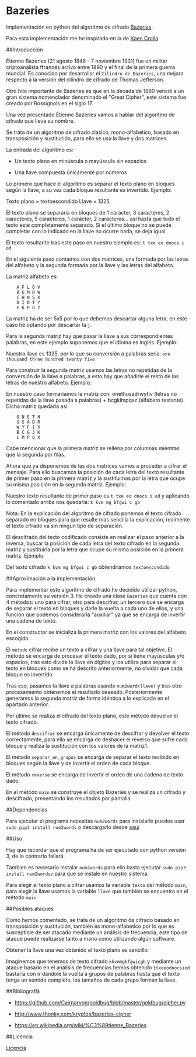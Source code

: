 # Bazeries
Implementación en python del algoritmo de cifrado [Bazeries](http://serdis.dis.ulpgc.es/~ii-cript/PAGINA%20WEB%20CLASICA/CRIPTOGRAFIA/RECIFRADOS/cifra%20bazeries.htm).

Para esta implementación me he inspirado en la de [Koen Crolla](https://github.com/Cairnarvon/goldbug)

##Introducción

Étienne Bazeries (21 agosto 1846 - 7 noviembre 1931) fue un militar criptoanalista ffrancés activo entre 1890 y el final de la primera guerra mundial. Es conocido por desarrollar el `Cilindro de Bazeries`, una mejora respecto a la versión del cilindro de cifrado de Thomas Jefferson.

Otro hito importante de Bazeries es que en la década de 1890 venció a un gran sistema nomenclador denominado el "Great Cipher", este sistema fue creado por Rossignols en el siglo 17.

Una vez presentado Étienne Bazeries vamos a hablar del algoritmo de cifrado que lleva su nombre.

Se trata de un algoritmo de cifrado clásico, mono-alfabético, basado en transposición y sustitución, para ello se usa la llave y dos matrices.

La entrada del algoritmo es:

* Un texto plano en minúscula o mayúscula sin espacios

* Una llave compuesta únicamente por números

Lo primero que hace el algoritmo es separar el texto plano en bloques según la llave, a su vez cada bloque resultante es invertido. Ejemplo:

Texto plano = textoescondido
Llave = 1325

El texto plano se separaría en bloques de 1 carácter, 3 caracteres, 2 caracteres, 5 caracteres, 1 carácter, 2 caracteres... así hasta que todo el texto este completamente separado. Si el último bloque no se puede completar con lo indicado en la llave no ocurre nada, se deja igual.

El texto resultante tras este paso en nuestro ejemplo es: `t txe eo dnocs i od`

En el siguiente paso contamos con dos matrices, una formada por las letras del alfabeto y la segunda formada por la llave y las letras del alfabeto.

La matriz alfabeto es:

        A F L Q V
        B G M R W
        C H N S X
        D I O T Y
        E K P U Z

La matriz ha de ser 5x5 por lo que debemos descartar alguna letra, en este caso he optando por descartar la `j`.

Para la segunda matriz hay que pasar la llave a sus correspondientes palabras, en este ejemplo suponemos que el idioma es inglés. Ejemplo:

Nuestra llave es 1325, por lo que su conversión a palabras sería: `one thousand three hundred twenty five`

Para construir la segunda matriz usamos las letras no repetidas de la conversión de la llave a palabras, a esto hay que añadirle el resto de las letras de nuestro alfabeto. Ejemplo:

En nuestro caso formaríamos la matriz con: onethusadrwyfiv (letras no repetidas de la llave pasada a palabras) + bcgklmpqxz (alfabeto restante). Dicha matriz quedaría así:

        O N E T H 
        U S A D R 
        W Y F I V 
        B C G J K 
        L M P Q X

Cabe mencionar que la primera matriz se rellena por columnas mientras que la segunda por filas.

Ahora que ya disponemos de las dos matrices vamos a proceder a cifrar el mensaje. Para ello buscamos la posición de cada letra del texto resultante de primer paso en la primera matriz y la sustituimos por la letra que ocupe su misma posición en la segunda matriz. Ejemplo:

Nuestro texto resultante de primer paso es `t txe eo dnocs i od` y aplicando lo comentado arriba nos quedaría: `k kvm mg bfgwi c gb`

Nota: En la explicación del algoritmo de cifrado ponemos el texto cifrado separado en bloques para que resulte mas sencilla la explicación, realmente el texto cifrado va sin ningun tipo de separación.

El descifrado del texto codificado consiste en realizar el paso anterior a la inversa, buscar la posición de cada letra del texto cifrado en la segunda matriz y sustituirla por la letra que ocupe su misma posición en la primera matriz. Ejemplo:

Del texto cifrado `k kvm mg bfgwi c gb` obtendríamos `textoescondido`


##Aproximación a la implementación

Para implementar este algoritmo de cifrado he decidido utilizar python, concretamente su versión 3. He creado una clase `Bazeries` que cuenta con 4 métodos: uno para cifrar, otro para descifrar, un tercero que se encarga de separar el texto en bloques y darle la vuelta a cada uno de ellos, y una función que podemos considerarla "auxiliar" ya que se encarga de invertir una cadena de texto.

En el constructor se inicializa la primera matriz con los valores del alfabeto escogido.

El `método` cifrar recibe un texto a cifrar y una llave para tal objetivo. El método se encarga de procesar el texto dado, por si tiene mayúsculas y/o espacios, tras esto divide la llave en dígitos y los utiliza para separar el texto en bloques como se ha descrito anteriormente, no olvidar que cada bloque es invertido.

Tras eso, pasamos la llave a palabras usando `num2word(llave)` y tras otro procesamiento obtenemos el resultado deseado. Posteriormente generamos la segunda matriz de forma idéntica a lo explicado en el apartado anterior.

Por último se realiza el cifrado del texto plano, este método devuelve el texto cifrado.

El método `descifrar` se encarga únicamente de descifrar y devolver el texto correctamente, para ello se encarga de deshacer el reverso que sufre cada bloque y realiza la sustitución con los valores de la matriz1.

El método `separar_en_grupos` se encarga de separar el texto recibido en bloques según la llave y de invertir el orden de cada bloque.

El método `reverse` se encarga de invertir el orden de una cadena de texto dado.

En el método `main` se construye el objeto Bazeries y se realiza un cifrado y descifrado, presentando los resultados por pantalla.

##Dependencias

Para ejecutar el programa necesitas `num2words` para instalarlo puedes usar `sudo pip3 install num2words` o descargarlo desde [aquí](https://pypi.python.org/pypi/num2words)

##Uso

Hay que recordar que el programa ha de ser ejecutado con python versión 3, de lo contrario fallará.

Tambien es necesario instalar `num2words` para ello basta ejecutar `sudo pip3 install num2wordsv` para que se instale en nuestro sistema.

Para elegir el texto plano a cifrar usamos la variable `texto` del método `main`, para elegir la llave usamos la variable `llave` que también se encuentra en el método `main`

##Posibles ataques

Como hemos comentado, se trata de un algoritmo de cifrado basado en transposición y sustitución, también es mono-alfabético por lo que es susceptible de ser atacado mediante un análisis de frecuencia, este tipo de ataque puede realizarse tanto a mano como utilizando algún software.

Obtener la llave una vez obtenido el texto plano es sencillo:

Imaginemos que tenemos de texto cifrado `kkvmmgbfgwicgb` y mediante un ataque basado en el análisis de frecuencias hemos obtenido `ttxeeodnocsiod` bastaría con ir dándole la vuelta a grupos de palabras hasta que el texto tenga un sentido completo, los tamaños de cada grupo forman la llave.

##Bibliografía

* https://github.com/Cairnarvon/goldbug/blob/master/goldbug/cipher.py

* http://www.thonky.com/kryptos/bazeries-cipher

* https://en.wikipedia.org/wiki/%C3%89tienne_Bazeries


##Licencia

[Licencia](LICENSE)


